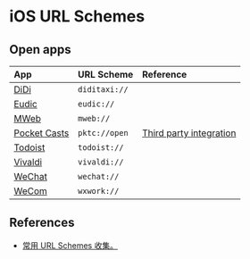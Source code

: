 # iOS URL Schemes

## Open apps

| App               | URL Scheme    | Reference                    |
| :---------------- | :------------ | :--------------------------- |
| [DiDi][8]         | `diditaxi://` |                              |
| [Eudic][9]        | `eudic://`    |                              |
| [MWeb][7]         | `mweb://`     |                              |
| [Pocket Casts][1] | `pktc://open` | [Third party integration][2] |
| [Todoist][3]      | `todoist://`  |                              |
| [Vivaldi][4]      | `vivaldi://`  |                              |
| [WeChat][6]       | `wechat://`   |                              |
| [WeCom][5]        | `wxwork://`   |                              |

[1]: https://pocketcasts.com/
[2]: https://support.pocketcasts.com/knowledge-base/how-can-i-use-pocket-casts-with-apps-like-launch-center/
[3]: https://todoist.com/
[4]: https://vivaldi.com/
[5]: https://work.weixin.qq.com/
[6]: https://weixin.qq.com/
[7]: https://www.mweb.im/
[8]: https://www.didiglobal.com/
[9]: https://www.eudic.net/v4/en/app/eudic

## References

- [常用 URL Schemes 收集。](https://gist.github.com/zhuziyi1989/3f96a73c45a87778b560e44cb551ebd2)
